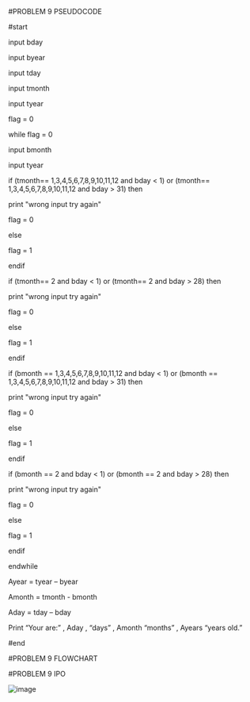 #PROBLEM 9 PSEUDOCODE

#start

input bday

input byear

input tday

input tmonth

input tyear

flag = 0

while flag = 0

input bmonth

input tyear

if (tmonth== 1,3,4,5,6,7,8,9,10,11,12 and bday < 1) or (tmonth== 1,3,4,5,6,7,8,9,10,11,12 and bday > 31) then

   print "wrong input try again"
   
   flag = 0
   
else

   flag = 1 
   
endif 

if (tmonth== 2 and bday < 1) or (tmonth== 2 and bday > 28) then

   print "wrong input try again"
   
   flag = 0
   
else

   flag = 1 
   
endif 

if (bmonth == 1,3,4,5,6,7,8,9,10,11,12 and bday < 1) or (bmonth == 1,3,4,5,6,7,8,9,10,11,12 and bday > 31) then

   print "wrong input try again"
   
  flag = 0
  
else

   flag = 1 
   
endif 

if (bmonth == 2 and bday < 1) or (bmonth == 2 and bday > 28) then

   print "wrong input try again"
   
  flag = 0
  
else

   flag = 1 
   
endif 

endwhile

Ayear = tyear – byear

Amonth = tmonth - bmonth 

Aday = tday – bday

Print “Your are:” , Aday , “days” , Amonth “months” , Ayears “years old.” 

#end


#PROBLEM 9 FLOWCHART

#PROBLEM 9 IPO

![image](https://github.com/user-attachments/assets/15afe491-5c21-4ca5-b6a8-6fde98fda483)
